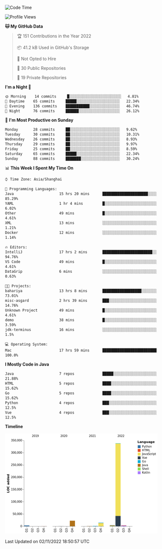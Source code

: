<!--START_SECTION:waka-->
![Code Time](http://img.shields.io/badge/Code%20Time-1%2C318%20hrs%2011%20mins-blue)

![Profile Views](http://img.shields.io/badge/Profile%20Views-0-blue)

**🐱 My GitHub Data** 

> 🏆 151 Contributions in the Year 2022
 > 
> 📦 41.2 kB Used in GitHub's Storage 
 > 
> 🚫 Not Opted to Hire
 > 
> 📜 30 Public Repositories 
 > 
> 🔑 19 Private Repositories  
 > 
**I'm a Night 🦉** 

```text
🌞 Morning    14 commits     █░░░░░░░░░░░░░░░░░░░░░░░░   4.81% 
🌆 Daytime    65 commits     █████░░░░░░░░░░░░░░░░░░░░   22.34% 
🌃 Evening    136 commits    ███████████░░░░░░░░░░░░░░   46.74% 
🌙 Night      76 commits     ██████░░░░░░░░░░░░░░░░░░░   26.12%

```
📅 **I'm Most Productive on Sunday** 

```text
Monday       28 commits     ██░░░░░░░░░░░░░░░░░░░░░░░   9.62% 
Tuesday      30 commits     ██░░░░░░░░░░░░░░░░░░░░░░░   10.31% 
Wednesday    26 commits     ██░░░░░░░░░░░░░░░░░░░░░░░   8.93% 
Thursday     29 commits     ██░░░░░░░░░░░░░░░░░░░░░░░   9.97% 
Friday       25 commits     ██░░░░░░░░░░░░░░░░░░░░░░░   8.59% 
Saturday     65 commits     █████░░░░░░░░░░░░░░░░░░░░   22.34% 
Sunday       88 commits     ███████░░░░░░░░░░░░░░░░░░   30.24%

```


📊 **This Week I Spent My Time On** 

```text
⌚︎ Time Zone: Asia/Shanghai

💬 Programming Languages: 
Java                     15 hrs 20 mins      █████████████████████░░░░   85.29% 
YAML                     1 hr 4 mins         █░░░░░░░░░░░░░░░░░░░░░░░░   6.02% 
Other                    49 mins             █░░░░░░░░░░░░░░░░░░░░░░░░   4.61% 
XML                      13 mins             ░░░░░░░░░░░░░░░░░░░░░░░░░   1.21% 
Docker                   12 mins             ░░░░░░░░░░░░░░░░░░░░░░░░░   1.14%

🔥 Editors: 
IntelliJ                 17 hrs 2 mins       ███████████████████████░░   94.76% 
VS Code                  49 mins             █░░░░░░░░░░░░░░░░░░░░░░░░   4.61% 
DataGrip                 6 mins              ░░░░░░░░░░░░░░░░░░░░░░░░░   0.63%

🐱‍💻 Projects: 
bahariya                 13 hrs 8 mins       ██████████████████░░░░░░░   73.01% 
misc-asgard              2 hrs 39 mins       ███░░░░░░░░░░░░░░░░░░░░░░   14.76% 
Unknown Project          49 mins             █░░░░░░░░░░░░░░░░░░░░░░░░   4.61% 
demo                     38 mins             █░░░░░░░░░░░░░░░░░░░░░░░░   3.59% 
jdk-terminus             16 mins             ░░░░░░░░░░░░░░░░░░░░░░░░░   1.5%

💻 Operating System: 
Mac                      17 hrs 59 mins      █████████████████████████   100.0%

```

**I Mostly Code in Java** 

```text
Java                     7 repos             █████░░░░░░░░░░░░░░░░░░░░   21.88% 
HTML                     5 repos             ████░░░░░░░░░░░░░░░░░░░░░   15.62% 
Go                       5 repos             ████░░░░░░░░░░░░░░░░░░░░░   15.62% 
Python                   4 repos             ███░░░░░░░░░░░░░░░░░░░░░░   12.5% 
Vue                      4 repos             ███░░░░░░░░░░░░░░░░░░░░░░   12.5%

```


**Timeline**

![Chart not found](https://raw.githubusercontent.com/youtiaoguagua/youtiaoguagua/master/charts/bar_graph.png) 


 Last Updated on 02/11/2022 18:50:57 UTC
<!--END_SECTION:waka-->